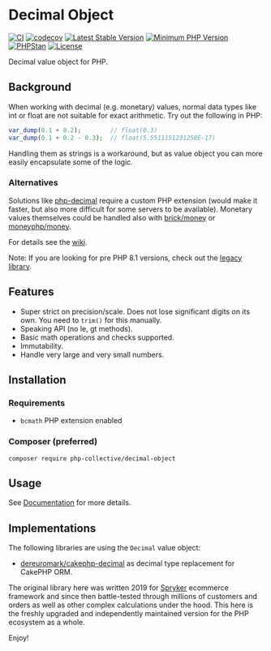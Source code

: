 #  Decimal Object

[![CI](https://github.com/php-collective/decimal-object/actions/workflows/ci.yml/badge.svg?branch=master)](https://github.com/php-collective/decimal-object/actions/workflows/ci.yml)
[![codecov](https://codecov.io/gh/php-collective/decimal-object/branch/master/graph/badge.svg?token=L1thFB9nOG)](https://codecov.io/gh/php-collective/decimal-object)
[![Latest Stable Version](https://poser.pugx.org/php-collective/decimal-object/v/stable.svg)](https://packagist.org/packages/php-collective/decimal-object)
[![Minimum PHP Version](https://img.shields.io/badge/php-%3E%3D%208.1-8892BF.svg)](https://php.net/)
[![PHPStan](https://img.shields.io/badge/PHPStan-level%208-brightgreen.svg?style=flat)](https://phpstan.org/)
[![License](https://poser.pugx.org/php-collective/decimal-object/license)](https://packagist.org/packages/php-collective/decimal-object)

Decimal value object for PHP.

## Background
When working with decimal (e.g. monetary) values, normal data types like int or float are not suitable for exact arithmetic.
Try out the following in PHP:
```php
var_dump(0.1 + 0.2);        // float(0.3)
var_dump(0.1 + 0.2 - 0.3);  // float(5.5511151231258E-17)
```

Handling them as strings is a workaround, but as value object you can more easily encapsulate some of the logic.

### Alternatives
Solutions like [php-decimal](https://php-decimal.github.io/#introduction) require a custom PHP extension (would make it faster, but also more difficult for some
servers to be available). 
Monetary values themselves could be handled also with [brick/money](https://github.com/brick/money) or [moneyphp/money](https://github.com/moneyphp/money).

For details see the [wiki](https://github.com/php-collective/decimal-object/wiki).

Note: If you are looking for pre PHP 8.1 versions, check out the [legacy library](https://github.com/spryker/decimal-object).

## Features

- Super strict on precision/scale. Does not lose significant digits on its own. You need to `trim()` for this manually.
- Speaking API (no le, gt methods).
- Basic math operations and checks supported.
- Immutability.
- Handle very large and very small numbers.

## Installation

### Requirements

- `bcmath` PHP extension enabled

### Composer (preferred)
```
composer require php-collective/decimal-object
```

## Usage

See [Documentation](/docs) for more details.

## Implementations
The following libraries are using the `Decimal` value object:

- [dereuromark/cakephp-decimal](https://github.com/dereuromark/cakephp-decimal) as decimal type replacement for CakePHP ORM.

The original library here was written 2019 for [Spryker](https://spryker.com/) ecommerce framework
and since then battle-tested through millions of customers and orders as well as other complex calculations under the hood.
This here is the freshly upgraded and independently maintained version for the PHP ecosystem as a whole.

Enjoy!
